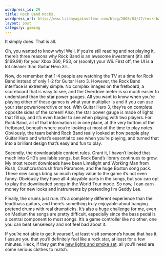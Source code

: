 ```yaml
--- 
wordpress_id: 29
title: Rock Band Rocks.
wordpress_url: http://www.litanyagainstfear.com/blog/2008/03/27/rock-band-rocks/
layout: post
category: gaming
---
```


It simply does. That is all.

Oh, you wanted to know why! Well, if you’re still reading and not
playing it, there’s three reasons why Rock Band is an awesome investment
(it’s still $169.99) for your Xbox 360, PS3, or (soonly) your Wii. First
off, the UI is a lot cleaner than Guitar Hero 3’s.

Now, do remember that 1-4 people are watching the TV at a time for Rock
Band instead of only 1-2 for Guitar Hero 3. However, the Rock Band
interface is extremely simple. No complex images on the fretboard, a
scoreboard that is easy to see, and the Overdrive meter is so much
easier to understand than the star power gauges. All you want to know
when you’re playing either of these games is what your multiplier is and
if you can use your star power/overdrive or not. With Guitar Hero 3,
they’re on complete opposite sides of the screen! Also, the star power
gauge is made of lights that fill up, and it’s even harder to see when
playing with two players. For Rock Band, all of that information is in
one place, at the very bottom of the fretboard, beneath where you’re
looking at most of the time to play notes. Obviously, the team behind
Rock Band really looked at how people play Guitar Hero and what’s
essential to see when you’re playing, and turned that into a brilliant
design that’s easy and fun to play.

Secondly, the downloadable content rules. Grant it, I haven’t looked
that much into GH3’s available songs, but Rock Band’s library continues
to grow. My most recent downloads have been Limelight and Working Man
from Rush, Crushcrushcrush from Paramore, and the huge Boston song pack.
These new songs bring so much replay value to the game it’s not even
funny. Obviously they have all 4 playable parts in the songs, but you
can opt to play the downloaded songs in the World Tour mode. So now, I
can earn money for new looks and instruments by pretending I’m Geddy
Lee.

Finally, the drums just rule. It’s a completely different experience
than the lead/bass guitars, and there’s something truly enjoyable about
banging pretend drums with real drumsticks. It’s also a huge challenge
for me, even on Medium the songs are pretty difficult, especially since
the bass pedal is a central component to most songs. It’s a game
controller like no other, one you can beat senselessy and not feel bad
about it.

If you’re not able to get it yourself, at least visit someone’s house
that has it, I assure you that you’ll definitely feel like a rock star,
at least for a few minutes. Heck, if they get the
<a href="http://gizmodo.com/344301/rock-band-stage-kit-gives-you-smoke-lights-asthma">new
lights and smoke set</a>, all you’ll need are some serious clothes to
match.
